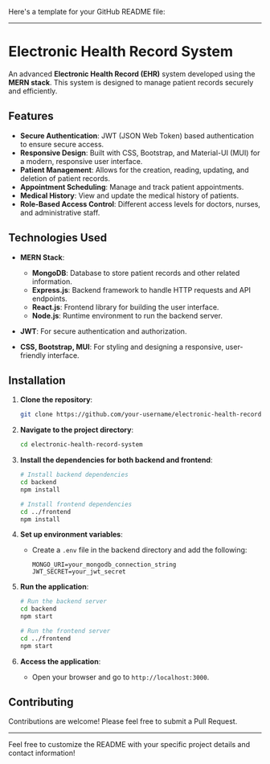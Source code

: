 Here's a template for your GitHub README file:

---

# Electronic Health Record System

An advanced **Electronic Health Record (EHR)** system developed using the **MERN stack**. This system is designed to manage patient records securely and efficiently.

## Features

- **Secure Authentication**: JWT (JSON Web Token) based authentication to ensure secure access.
- **Responsive Design**: Built with CSS, Bootstrap, and Material-UI (MUI) for a modern, responsive user interface.
- **Patient Management**: Allows for the creation, reading, updating, and deletion of patient records.
- **Appointment Scheduling**: Manage and track patient appointments.
- **Medical History**: View and update the medical history of patients.
- **Role-Based Access Control**: Different access levels for doctors, nurses, and administrative staff.

## Technologies Used

- **MERN Stack**:
  - **MongoDB**: Database to store patient records and other related information.
  - **Express.js**: Backend framework to handle HTTP requests and API endpoints.
  - **React.js**: Frontend library for building the user interface.
  - **Node.js**: Runtime environment to run the backend server.
  
- **JWT**: For secure authentication and authorization.
- **CSS, Bootstrap, MUI**: For styling and designing a responsive, user-friendly interface.

## Installation

1. **Clone the repository**:
   ```bash
   git clone https://github.com/your-username/electronic-health-record-system.git
   ```
2. **Navigate to the project directory**:
   ```bash
   cd electronic-health-record-system
   ```
3. **Install the dependencies for both backend and frontend**:
   ```bash
   # Install backend dependencies
   cd backend
   npm install
   
   # Install frontend dependencies
   cd ../frontend
   npm install
   ```
4. **Set up environment variables**:
   - Create a `.env` file in the backend directory and add the following:
     ```
     MONGO_URI=your_mongodb_connection_string
     JWT_SECRET=your_jwt_secret
     ```

5. **Run the application**:
   ```bash
   # Run the backend server
   cd backend
   npm start
   
   # Run the frontend server
   cd ../frontend
   npm start
   ```

6. **Access the application**:
   - Open your browser and go to `http://localhost:3000`.

## Contributing

Contributions are welcome! Please feel free to submit a Pull Request.


---

Feel free to customize the README with your specific project details and contact information!
